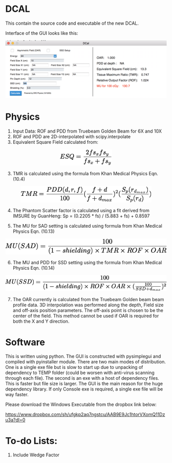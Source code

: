 # DCAL

This contain the source code and executable of the new DCAL. 

Interface of the GUI looks like this: 

<p align="center">
  <img src="./Images/gui.png" />
</p>

# Physics 
1. Input Data: ROF and PDD from Truebeam Golden Beam for 6X and 10X 
2. ROF and PDD are 2D-interpolated with scipy.interpolate
2. Equivalent Square Field calculated from: 

<p align="center">
  <img src="./Images/formula1.png" />
</p>

3. TMR is calculated using the formula from Khan Medical Physics Eqn. (10.4)

<p align="center">
  <img src="./Images/formula2.png" />
</p>

4. The Phantom Scatter factor is calculated using a fit derived from IMSURE by GuanHeng: Sp = (0.2205 * fs) / (5.883 + fs) + 0.8597

5. The MU for SAD setting is calculated using formula from Khan Medical Physics Eqn. (10.13)

<p align="center">
  <img src="./Images/formula3.png" />
</p>

6. The MU and PDD for SSD setting using the formula from Khan Medical Physics Eqn. (10.14)

<p align="center">
  <img src="./Images/formula4.png" />
</p>

7. The OAR currently is calculated from the Truebeam Golden beam beam profile data. 3D interpolation was performed along the depth, Field size and off-axis position parameters. The off-axis point is chosen to be the center of the field. This method cannot be used if OAR is required for both the X and Y direction. 

# Software
This is written using python. The GUI is constructed with pysimplegui and compiled with pyinstaller module. There are two main modes of distribution. One is a single exe file but is slow to start up due to unpacking of dependency to TEMP folder (could be worsen with anti-virus scanning through each file). The second is an exe with a host of dependency files. This is faster but file size is larger. The GUI is the main reason for the huge dependency library. If only Console exe is required, a single exe file will be way faster. 

Please download the Windows Executable from the dropbox link below: 

https://www.dropbox.com/sh/ufgkp2aq7ngstcu/AAB9E9Jc1htorVXomQ11Dzu3a?dl=0

# To-do Lists: 
1) Include Wedge Factor
